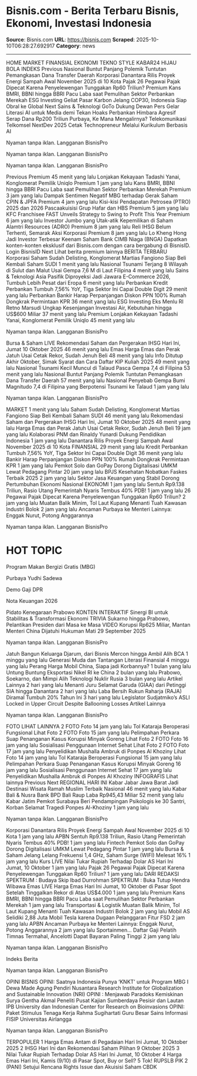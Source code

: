 # Bisnis.com - Berita Terbaru Bisnis, Ekonomi, Investasi Indonesia

**Source**: Bisnis.com
**URL**: https://bisnis.com
**Scraped**: 2025-10-10T06:28:27.692917
**Category**: news

---

HOME
MARKET
FINANSIAL
EKONOMI
TEKNO
STYLE
KABAR24
 HIJAU
BOLA
INDEKS
Previous
Nasional
Buntut Panjang Polemik Tuntutan Pemangkasan Dana Transfer Daerah
Korporasi
Danantara Rilis Proyek Energi Sampah Awal November 2025 di 10 Kota
Pajak
26 Pegawai Pajak Dipecat Karena Penyelewengan Tunggakan Rp60 Triliun?
Premium
Kans BMRI, BBNI hingga BBRI Pacu Laba saat Pemulihan Sektor Perbankan Merekah
ESG Investing
Geliat Pasar Karbon Jelang COP30, Indonesia Siap Obral ke Global
Next
Sains & Teknologi
GoTo Dukung Dewan Pers Gelar Literasi AI untuk Media demi Tekan Hoaks
Perbankan
Himbara Agresif Serap Dana Rp200 Triliun Purbaya, Ke Mana Mengalirnya?
Telekomunikasi
Telkomsel NextDev 2025 Cetak Technopreneur Melalui Kurikulum Berbasis AI

Nyaman tanpa iklan. Langganan BisnisPro

Nyaman tanpa iklan. Langganan BisnisPro

Nyaman tanpa iklan. Langganan BisnisPro

Previous
Premium
45 menit yang lalu
Lonjakan Kekayaan Tadashi Yanai, Konglomerat Pemilik Uniqlo
Premium
1 jam yang lalu
Kans BMRI, BBNI hingga BBRI Pacu Laba saat Pemulihan Sektor Perbankan Merekah
Premium
3 jam yang lalu
Dampak Sentimen Negatif MBG terhadap Gerak Saham CPIN & JPFA
Premium
4 jam yang lalu
Kisi-kisi Pendapatan Petrosea (PTRO) 2025 dan 2026 Pascaakuisisi Grup Hafar dan HBS
Premium
5 jam yang lalu
KFC Franchisee FAST Unveils Strategy to Swing to Profit This Year
Premium
6 jam yang lalu
Investor Jumbo yang Utak-atik Kepemilikan di Saham Alamtri Resources (ADRO)
Premium
8 jam yang lalu
Reli IHSG Belum Terhenti, Semarak Aksi Korporasi
Premium
8 jam yang lalu
Lo Kheng Hong Jadi Investor Terbesar Keenam Saham Bank CIMB Niaga (BNGA)
Dapatkan konten-konten eksklusif dari Bisnis.com dengan cara bergabung di BisnisID.
Login BisnisID
Next
Lihat berita premium lainnya
BERITA TERBARU
Korporasi
Saham Sudah Delisting, Konglomerat Martias Fangiono Siap Beli Kembali Saham SUDI
1 menit yang lalu
Nasional
Tsunami Terjang 8 Wilayah di Sulut dan Malut Usai Gempa 7,6 M di Laut Filipina
4 menit yang lalu
Sains & Teknologi
Asia Pasifik Diproyeksi Jadi Jawara E-Commerce 2026, Tumbuh Lebih Pesat dari Eropa
6 menit yang lalu
Perbankan
Kredit Perbankan Tumbuh 7,56% YoY, Tiga Sektor Ini Capai Double Digit
29 menit yang lalu
Perbankan
Bankir Harap Perpanjangan Diskon PPN 100% Rumah Dongkrak Permintaan KPR
36 menit yang lalu
ESG Investing
Eks Menlu RI Retno Marsudi Ungkap Kesenjangan Investasi Air, Kebutuhan hingga US$600 Miliar
37 menit yang lalu
Premium
Lonjakan Kekayaan Tadashi Yanai, Konglomerat Pemilik Uniqlo
45 menit yang lalu

Nyaman tanpa iklan. Langganan BisnisPro

Bursa & Saham
LIVE
Rekomendasi Saham dan Pergerakan IHSG Hari Ini, Jumat 10 Oktober 2025
46 menit yang lalu
Emas
Harga Emas dan Perak Jatuh Usai Cetak Rekor, Sudah Jenuh Beli
48 menit yang lalu
Info
Ditutup Akhir Oktober, Simak Syarat dan Cara Daftar KIP Kuliah 2025
49 menit yang lalu
Nasional
Tsunami Kecil Muncul di Talaud Pasca Gempa 7,4 di Filipina
53 menit yang lalu
Nasional
Buntut Panjang Polemik Tuntutan Pemangkasan Dana Transfer Daerah
57 menit yang lalu
Nasional
Penyebab Gempa Bumi Magnitudo 7,4 di Filipina yang Berpotensi Tsunami ke Talaud
1 jam yang lalu

Nyaman tanpa iklan. Langganan BisnisPro

MARKET
1 menit yang lalu
Saham Sudah Delisting, Konglomerat Martias Fangiono Siap Beli Kembali Saham SUDI
46 menit yang lalu
Rekomendasi Saham dan Pergerakan IHSG Hari Ini, Jumat 10 Oktober 2025
48 menit yang lalu
Harga Emas dan Perak Jatuh Usai Cetak Rekor, Sudah Jenuh Beli
19 jam yang lalu
Kolaborasi PNM dan Rinaldy Yunardi Dukung Pendidikan Indonesia
1 jam yang lalu
Danantara Rilis Proyek Energi Sampah Awal November 2025 di 10 Kota
FINANSIAL
29 menit yang lalu
Kredit Perbankan Tumbuh 7,56% YoY, Tiga Sektor Ini Capai Double Digit
36 menit yang lalu
Bankir Harap Perpanjangan Diskon PPN 100% Rumah Dongkrak Permintaan KPR
1 jam yang lalu
Pemkot Solo dan GoPay Dorong Digitalisasi UMKM Lewat Pedagang Pintar
20 jam yang lalu
BPJS Kesehatan Nobatkan Faskes Terbaik 2025
2 jam yang lalu
Sektor Jasa Keuangan yang Stabil Dorong Pertumbuhan Ekonomi Nasional
EKONOMI
1 jam yang lalu
Sentuh Rp9.138 Triliun, Rasio Utang Pemerintah Nyaris Tembus 40% PDB!
1 jam yang lalu
26 Pegawai Pajak Dipecat Karena Penyelewengan Tunggakan Rp60 Triliun?
2 jam yang lalu
Muatan Balik Minim, Tol Laut Kupang Menanti Tuah Kawasan Industri Bolok
2 jam yang lalu
Ancaman Purbaya ke Menteri Lainnya: Enggak Nurut, Potong Anggarannya

Nyaman tanpa iklan. Langganan BisnisPro

# HOT TOPIC
Program Makan Bergizi Gratis (MBG)
 
Purbaya Yudhi Sadewa
 
Demo Gaji DPR
 
Nota Keuangan 2026
 
Pidato Kenegaraan Prabowo
KONTEN INTERAKTIF
Sinergi BI untuk Stabilitas & Transformasi Ekonomi
TRIVIA
Sukarno hingga Prabowo, Pelantikan Presiden dari Masa ke Masa
VIDEO
Korupsi Rp625 Miliar, Mantan Menteri China Dijatuhi Hukuman Mati
29 September 2025

Nyaman tanpa iklan. Langganan BisnisPro

Jatuh Bangun Keluarga Djarum, dari Bisnis Mercon hingga Ambil Alih BCA
1 minggu yang lalu
Generasi Muda dan Tantangan Literasi Finansial
4 minggu yang lalu
Perang Harga Mobil China, Siapa jadi Korbannya?
1 bulan yang lalu
Untung Buntung Eksportasi Nikel RI ke China
2 bulan yang lalu
Prabowo, Soekarno, dan Mimpi Alih Teknologi Nuklir Rusia
3 bulan yang lalu
Artikel Lainnya
2 hari yang lalu
Menanti Juru Selamat Garuda (GIAA) dari Petinggi SIA hingga Danantara
2 hari yang lalu
Laba Bersih Rukun Raharja (RAJA) Diramal Tumbuh 20% Tahun Ini
3 hari yang lalu
Legislator Sudjatmiko’s ASLI Locked in Upper Circuit Despite Ballooning Losses
Artikel Lainnya

Nyaman tanpa iklan. Langganan BisnisPro

FOTO
LIHAT LAINNYA
2 FOTO
Foto
14 jam yang lalu
Tol Kataraja Beroperasi Fungsional
Lihat Foto
2 FOTO
Foto
15 jam yang lalu
Pelimpahan Perkara Suap Penanganan Kasus Korupsi Minyak Goreng
Lihat Foto
2 FOTO
Foto
16 jam yang lalu
Sosialisasi Penggunaan Internet Sehat
Lihat Foto
2 FOTO
Foto
17 jam yang lalu
Penyelidikan Mushalla Ambruk di Ponpes Al Khoziny
Lihat Foto
14 jam yang lalu
Tol Kataraja Beroperasi Fungsional
15 jam yang lalu
Pelimpahan Perkara Suap Penanganan Kasus Korupsi Minyak Goreng
16 jam yang lalu
Sosialisasi Penggunaan Internet Sehat
17 jam yang lalu
Penyelidikan Mushalla Ambruk di Ponpes Al Khoziny
INFOGRAFIS
Lihat lainnya
Previous
Next
REGIONAL HARI INI
Kabar Jabar
Jawa Barat Jadi Destinasi Wisata Ramah Muslim Terbaik Nasional
46 menit yang lalu
Kabar Bali & Nusra
Bank BPD Bali Raup Laba Rp945,43 Miliar
52 menit yang lalu
Kabar Jatim
Pemkot Surabaya Beri Pendampingan Psikologis ke 30 Santri, Korban Selamat Tragedi Ponpes Al-Khoziny
1 jam yang lalu

Nyaman tanpa iklan. Langganan BisnisPro

Korporasi
Danantara Rilis Proyek Energi Sampah Awal November 2025 di 10 Kota
1 jam yang lalu
APBN
Sentuh Rp9.138 Triliun, Rasio Utang Pemerintah Nyaris Tembus 40% PDB!
1 jam yang lalu
Fintech
Pemkot Solo dan GoPay Dorong Digitalisasi UMKM Lewat Pedagang Pintar
1 jam yang lalu
Bursa & Saham
Jelang Lelang Frekuensi 1,4 GHz, Saham Surge (WIFI) Melesat 16%
1 jam yang lalu
Kurs
LIVE
Nilai Tukar Rupiah Terhadap Dolar AS Hari Ini Jumat, 10 Oktober
1 jam yang lalu
Pajak
26 Pegawai Pajak Dipecat Karena Penyelewengan Tunggakan Rp60 Triliun?
1 jam yang lalu
DARI REDAKSI
SPEKTRUM : Budaya Skip
Ibad Durrohman
SPEKTRUM : Buka Tutup
Hendra Wibawa
Emas
LIVE
Harga Emas Hari Ini Jumat, 10 Oktober di Pasar Spot Setelah Tinggalkan Rekor di Atas US$4.000
1 jam yang lalu
Premium
Kans BMRI, BBNI hingga BBRI Pacu Laba saat Pemulihan Sektor Perbankan Merekah
1 jam yang lalu
Transportasi & Logistik
Muatan Balik Minim, Tol Laut Kupang Menanti Tuah Kawasan Industri Bolok
2 jam yang lalu
Mobil
AS Selidiki 2,88 Juta Mobil Tesla karena Dugaan Pelanggaran Fitur FSD
2 jam yang lalu
APBN
Ancaman Purbaya ke Menteri Lainnya: Enggak Nurut, Potong Anggarannya
2 jam yang lalu
Sportainmen...
Daftar Gaji Pelatih Timnas Termahal, Ancelotti Dapat Bayaran Paling Tinggi
2 jam yang lalu

Nyaman tanpa iklan. Langganan BisnisPro

Indeks Berita

Nyaman tanpa iklan. Langganan BisnisPro

OPINI BISNIS
OPINI: Saatnya Indonesia Punya ‘KNKT’ untuk Program MBG
I Dewa Made Agung
Pendiri Nusantara Research Institute for Globalization and Sustainable Innovation (NRI)
OPINI : Menjawab Paradoks Kemiskinan
Surya Gentha Akmal
Peneliti Pusat Kajian Sumberdaya Pesisir dan Lautan IPB University dan Indonesian Center for Research on Bioinvasions
OPINI: Paket Stimulus Tenaga Kerja
Rahma Sugihartati
Guru Besar Sains Informasi FISIP Universitas Airlangga

Nyaman tanpa iklan. Langganan BisnisPro

TERPOPULER
1
Harga Emas Antam di Pegadaian Hari Ini Jumat, 10 Oktober 2025
2
IHSG Hari Ini dan Rekomendasi Saham Pilihan 9 Oktober 2025
3
Nilai Tukar Rupiah Terhadap Dolar AS Hari Ini Jumat, 10 Oktober
4
Harga Emas Hari Ini, Kamis (9/10) di Pasar Spot, Buy or Sell?
5
Tok! RUPSLB PIK 2 (PANI) Setujui Rencana Rights Issue dan Akuisisi Saham CBDK
